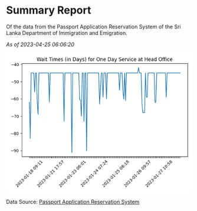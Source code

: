 # Summary Report

Of the data from the Passport Application Reservation System of the Sri Lanka Department of Immigration and Emigration.

*As of 2023-04-25 06:06:20*

![Wait Time Chart](summary.wait_time_chart.png)

Data Source: [Passport Application Reservation System](https://eservices.immigration.gov.lk:8443/appointment/pages/reservationApplication.xhtml)